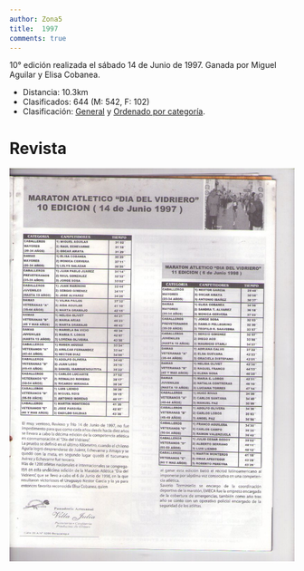 ```yaml
---
author: Zona5
title:  1997
comments: true
---
```

10° edición realizada el sábado 14 de Junio de 1997. Ganada por Miguel Aguilar y Elisa Cobanea.

* Distancia: 10.3km
* Clasificados: 644 (M: 542, F: 102)
* Clasificación: [General](/clasificacion/1997/1997.html) y [Ordenado por categoría](/clasificacion/1997/1997cat.html).

# Revista
![Edición 1997](/assets/img/ed/1997/1997.jpg)
